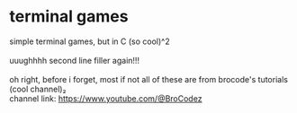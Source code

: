 # terminal games

simple terminal games, but in C (so cool)^2
</br>
</br>
uuughhhh second line filler again!!!
</br>
</br>
oh right, before i forget, most if not all of these are from brocode's tutorials (cool channel)₂
</br>
channel link: <https://www.youtube.com/@BroCodez>
